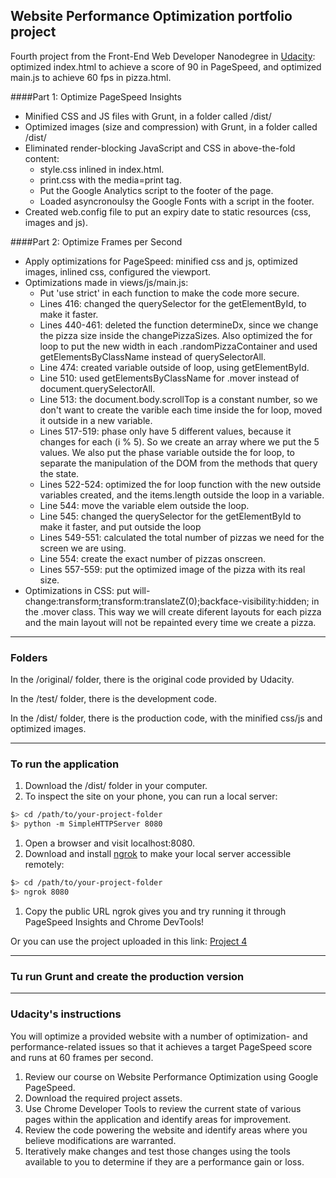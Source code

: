 ## Website Performance Optimization portfolio project

Fourth project from the Front-End Web Developer Nanodegree in <a href="http://www.udacity.com" target="_blank">Udacity</a>:<br>
optimized index.html to achieve a score of 90 in PageSpeed, and optimized main.js to achieve 60 fps in pizza.html.

####Part 1: Optimize PageSpeed Insights 

- Minified CSS and JS files with Grunt, in a folder called /dist/
- Optimized images (size and compression) with Grunt, in a folder called /dist/
- Eliminated render-blocking JavaScript and CSS in above-the-fold content:
  - style.css inlined in index.html.
  - print.css with the media=print tag.
  - Put the Google Analytics script to the footer of the page.
  - Loaded asyncronoulsy the Google Fonts with a script in the footer.
- Created web.config file to put an expiry date to static resources (css, images and js).

####Part 2: Optimize Frames per Second 

- Apply optimizations for PageSpeed: minified css and js, optimized images, inlined css, configured the viewport.
- Optimizations made in views/js/main.js:
  - Put 'use strict' in each function to make the code more secure.
  - Lines 416: changed the querySelector for the getElementById, to make it faster.
  - Lines 440-461: deleted the function determineDx, since we change the pizza size inside the changePizzaSizes. Also optimized the for loop to put the new width in each .randomPizzaContainer and used getElementsByClassName instead of querySelectorAll.
  - Line 474: created variable outside of loop, using getElementById.
  - Line 510: used getElementsByClassName for .mover instead of document.querySelectorAll.
  - Line 513: the document.body.scrollTop is a constant number, so we don't want to create the varible each time inside the for loop, moved it outside in a new variable.
  - Lines 517-519: phase only have 5 different values, because it changes for each (i % 5). So we create an array where we put the 5 values. We also put the phase variable outside the for loop, to separate the manipulation of the DOM from the methods that query the state.
  - Lines 522-524: optimized the for loop function with the new outside variables created, and the items.length outside the loop in a variable.
  - Line 544: move the variable elem outside the loop.
  - Line 545: changed the querySelector for the getElementById to make it faster, and put outside the loop
  - Lines 549-551: calculated the total number of pizzas we need for the screen we are using.
  - Line 554: create the exact number of pizzas onscreen.
  - Lines 557-559: put the optimized image of the pizza with its real size.
- Optimizations in CSS: put will-change:transform;transform:translateZ(0);backface-visibility:hidden; in the .mover class. This way we will create diferent layouts for each pizza and the main layout will not be repainted every time we create a pizza.

-----------------------------------------------

### Folders

In the /original/ folder, there is the original code provided by Udacity.

In the /test/ folder, there is the development code.

In the /dist/ folder, there is the production code, with the minified css/js and optimized images. 

-----------------------------------------------

### To run the application

1. Download the /dist/ folder in your computer.
1. To inspect the site on your phone, you can run a local server:

  ```bash
  $> cd /path/to/your-project-folder
  $> python -m SimpleHTTPServer 8080
  ```

1. Open a browser and visit localhost:8080.
1. Download and install [ngrok](https://ngrok.com/) to make your local server accessible remotely:

  ``` bash
  $> cd /path/to/your-project-folder
  $> ngrok 8080
  ```

1. Copy the public URL ngrok gives you and try running it through PageSpeed Insights and Chrome DevTools!

Or you can use the project uploaded in this link: <a href="http://irene.marin.cat/udacity/project4/dist/index.html" target="_blank">Project 4</a>

-----------------------------------------------

### Tu run Grunt and create the production version

-----------------------------------------------

### Udacity's instructions

You will optimize a provided website with a number of optimization- and performance-related issues so that it achieves a target PageSpeed score and runs at 60 frames per second.

1. Review our course on Website Performance Optimization using Google PageSpeed.
2. Download the required project assets.
3. Use Chrome Developer Tools to review the current state of various pages within the application and identify areas for improvement.
4. Review the code powering the website and identify areas where you believe modifications are warranted.
5. Iteratively make changes and test those changes using the tools available to you to determine if they are a performance gain or loss.
